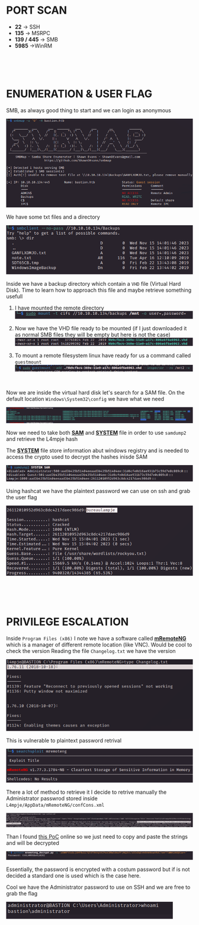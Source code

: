 # PORT SCAN
* **22** &#8594; SSH
* **135** &#8594; MSRPC
* **139 / 445** &#8594; SMB
* **5985** &#8594;WinRM


<br><br><br>

# ENUMERATION & USER FLAG
SMB, as always good thing to start and we can login as anonymous

![4c9f01f31acea4cf867ddceddcf97d9d.png](img/4c9f01f31acea4cf867ddceddcf97d9d.png)

We have some txt files and a directory 

![ee6e6f2b6eb28ac6d1db5a86b0916c73.png](img/ee6e6f2b6eb28ac6d1db5a86b0916c73.png)

Inside we have a backup directory which contain a `VHD` file (Virtual Hard Disk). Time to learn how to approach this file and maybe retrieve something usefull

1) I have mounted the remote directory 
![40c036605f1ffb98eddb7b78c33eb67c.png](img/40c036605f1ffb98eddb7b78c33eb67c.png)

2) Now we have the VHD file ready to be mounted (if I just downloaded it as normal SMB files they will be empty but here is not the case)
![0166845934902d14fcb0b64a65571169.png](img/0166845934902d14fcb0b64a65571169.png)

3) To mount a remote filesystem linux have ready for us a command called `guestmount`
![62da01492dab27b9816ada7f1bb1673a.png](img/62da01492dab27b9816ada7f1bb1673a.png)

<br>

Now we are inside the virtual hard disk let's search for a SAM file. On the default location `Windows\System32\config` we have what we need

![cfaf520eb923995fb2094c2e766025e4.png](img/cfaf520eb923995fb2094c2e766025e4.png)

Now we need to take both **<u>SAM</u>** and **<u>SYSTEM</u>** file in order to use `samdump2` and retrieve the L4mpje hash

The <u>**SYSTEM**</u> file store information abut windows registry and is needed to access the crypto used to decrypt the hashes inisde SAM

![bd476ab677a5183f53199a0e2fcc9322.png](img/bd476ab677a5183f53199a0e2fcc9322.png)

Using hashcat we have the plaintext password we can use on ssh and grab the user flag

![ef94c7562826391eda1f17e3849a6ff3.png](img/ef94c7562826391eda1f17e3849a6ff3.png)

<br><br><br>

# PRIVILEGE ESCALATION
Inside `Program Files (x86)` I note we have a software called **<u>mRemoteNG</u>** which is a manager of different remote location (like VNC). Would be cool to check the version
Reading the file `Changelog.txt` we have the version 

![97a6bfcd4c50245909449528af12db52.png](img/97a6bfcd4c50245909449528af12db52.png)

This is vulnerable to plaintext password retrival

![421ac5687ce2f02ea88dd5babe5f0341.png](img/421ac5687ce2f02ea88dd5babe5f0341.png)

There a lot of method to retrieve it I decide to retrive manually the Administrator passwrod stored inside `L4mpje/AppData/mRemoteNG/confCons.xml`

![f2f7e78386265c70b9176e68c46d9f3d.png](img/f2f7e78386265c70b9176e68c46d9f3d.png)

Than I found [this PoC](https://github.com/haseebT/mRemoteNG-Decrypt) online so we just need to copy and paste the strings and will be decrypted

![9708406e3f1b3e442a266728cf488f9f.png](img/9708406e3f1b3e442a266728cf488f9f.png)

Essentially, the password is encrypted with a costum password but if is not decided a standard one is used which is the case here.

Cool we have the Administrator password to use on SSH and we are free to grab the flag

![8c7ca0e834cdabf6eed68f8d0bd0f3f9.png](img/8c7ca0e834cdabf6eed68f8d0bd0f3f9.png)
